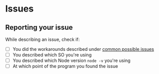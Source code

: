 # Issues

## Reporting your issue

While describing an issue, check if:

- [ ] You did the workarounds described under [common possible issues](#common-possible-issues)
- [ ] You described which SO you're using
- [ ] You described which Node version `node -v` you're using
- [ ] At which point of the program you found the issue
